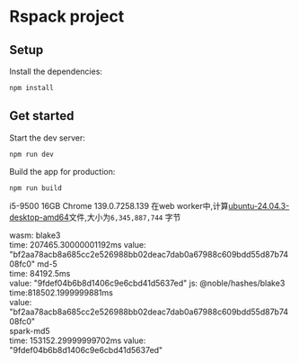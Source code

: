 # Rspack project

## Setup

Install the dependencies:

```bash
npm install
```

## Get started

Start the dev server:

```bash
npm run dev
```

Build the app for production:

```bash
npm run build
```
i5-9500 16GB Chrome 139.0.7258.139
在web worker中,计算[ubuntu-24.04.3-desktop-amd64](https://ubuntu.com/download/alternative-downloads)文件,大小为`6,345,887,744` 字节

 wasm: 
    blake3               
      time: 207465.30000001192ms 
      value: "bf2aa78acb8a685cc2e526988bb02deac7dab0a67988c609bdd55d87b7408fc0"
    md-5                 
      time: 84192.5ms          
      value: "9fdef04b6b8d1406c9e6cbd41d5637ed"
 js:
    @noble/hashes/blake3 
      time:818502.1999999881ms  
      value: "bf2aa78acb8a685cc2e526988bb02deac7dab0a67988c609bdd55d87b7408fc0"                     
    spark-md5           
      time: 153152.29999999702ms 
      value: "9fdef04b6b8d1406c9e6cbd41d5637ed"